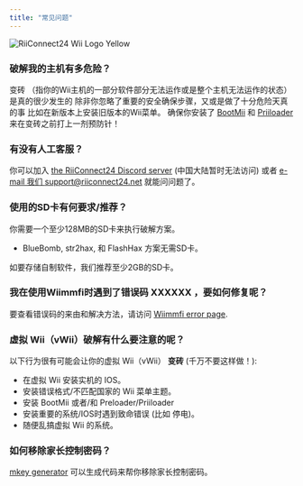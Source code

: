 ```yaml
---
title: "常见问题"
---
```


![RiiConnect24 Wii Logo Yellow](/images/Wii_Yellow_Gray.jpg)

### 破解我的主机有多危险？
变砖 （指你的Wii主机的一部分软件部分无法运作或是整个主机无法运作的状态） 是真的很少发生的 除非你忽略了重要的安全确保步骤，又或是做了十分危险天真的事 比如在新版本上安装旧版本的Wii菜单。 确保你安装了 [BootMii](bootmii) 和 [Priiloader](priiloader) 来在变砖之前打上一剂预防针！

### 有没有人工客服？
你可以加入 [the RiiConnect24 Discord server](https://discord.gg/rc24) (中国大陆暂时无法访问) 或者 [e-mail 我们 support@riiconnect24.net](mailto:support@riiconnect24.net) 就能问问题了。

### 使用的SD卡有何要求/推荐？
你需要一个至少128MB的SD卡来执行破解方案。

- BlueBomb, str2hax, 和 FlashHax 方案无需SD卡。

如要存储自制软件，我们推荐至少2GB的SD卡。

### 我在使用Wiimmfi时遇到了错误码 XXXXXX ，要如何修复呢？
要查看错误码的来由和解决方法，请访问 [Wiimmfi error page](https://wiimmfi.de/error).

### 虚拟 Wii（vWii）破解有什么要注意的呢？
以下行为很有可能会让你的虚拟 Wii（vWii） **变砖** (千万不要这样做！):
* 在虚拟 Wii 安装实机的 IOS。
* 安装错误格式/不匹配国家的 Wii 菜单主题。
* 安装 BootMii 或者/和 Preloader/Priiloader
* 安装重要的系统/IOS时遇到致命错误 (比如 停电)。
* 随便乱搞虚拟 Wii 的系统。

### 如何移除家长控制密码？
[mkey generator](https://mkey.salthax.org) 可以生成代码来帮你移除家长控制密码。
